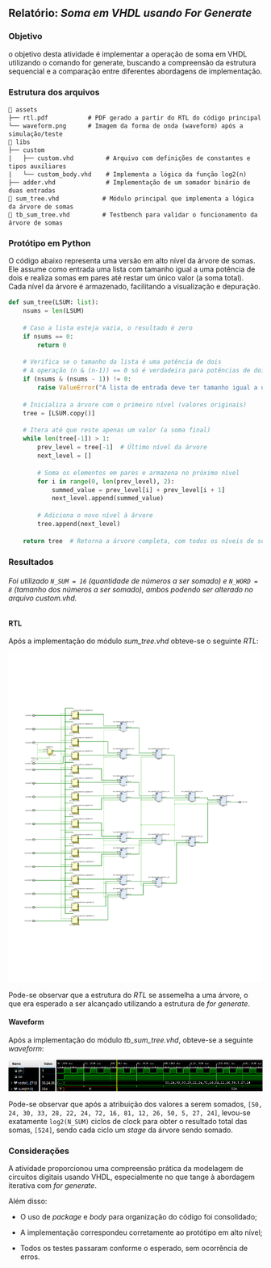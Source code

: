 ## Relatório: _Soma em VHDL usando For Generate_

### Objetivo
o objetivo desta atividade é implementar a operação de soma em VHDL utilizando o comando for generate, buscando a compreensão da estrutura sequencial e a comparação entre diferentes abordagens de implementação.

### Estrutura dos arquivos

```
📁 assets
├── rtl.pdf           # PDF gerado a partir do RTL do código principal
└── waveform.png      # Imagem da forma de onda (waveform) após a simulação/teste
📁 libs
├── custom
|   ├── custom.vhd         # Arquivo com definições de constantes e tipos auxiliares
|   └── custom_body.vhd    # Implementa a lógica da função log2(n)
├── adder.vhd              # Implementação de um somador binário de duas entradas
📄 sum_tree.vhd            # Módulo principal que implementa a lógica da árvore de somas
📄 tb_sum_tree.vhd         # Testbench para validar o funcionamento da árvore de somas
```

### Protótipo em Python
O código abaixo representa uma versão em alto nível da árvore de somas. Ele assume como entrada uma lista com tamanho igual a uma potência de dois e realiza somas em pares até restar um único valor (a soma total). Cada nível da árvore é armazenado, facilitando a visualização e depuração.

```python
def sum_tree(LSUM: list):
    nsums = len(LSUM)

    # Caso a lista esteja vazia, o resultado é zero
    if nsums == 0:
        return 0

    # Verifica se o tamanho da lista é uma potência de dois
    # A operação (n & (n-1)) == 0 só é verdadeira para potências de dois
    if (nsums & (nsums - 1)) != 0:
        raise ValueError("A lista de entrada deve ter tamanho igual a uma potência de dois.")

    # Inicializa a árvore com o primeiro nível (valores originais)
    tree = [LSUM.copy()]

    # Itera até que reste apenas um valor (a soma final)
    while len(tree[-1]) > 1:
        prev_level = tree[-1]  # Último nível da árvore
        next_level = []

        # Soma os elementos em pares e armazena no próximo nível
        for i in range(0, len(prev_level), 2):
            summed_value = prev_level[i] + prev_level[i + 1]
            next_level.append(summed_value)

        # Adiciona o novo nível à árvore
        tree.append(next_level)

    return tree  # Retorna a árvore completa, com todos os níveis de soma
```

### Resultados
###### Foi utilizado `N_SUM = 16` (quantidade de números a ser somado) e `N_WORD = 8` (tamanho dos números a ser somado), ambos podendo ser alterado no arquivo _custom.vhd_.

#### RTL
Após a implementação do módulo _sum_tree.vhd_ obteve-se o seguinte _RTL_:

![RTL](assets/rtl.png)

Pode-se observar que a estrutura do _RTL_ se assemelha a uma árvore, o que era esperado a ser alcançado utilizando a estrutura de _for generate_.

#### Waveform
Após a implementação do módulo _tb_sum_tree.vhd_, obteve-se a seguinte _waveform_:

![waveform](assets/waveform.png)

Pode-se observar que após a atribuição dos valores a serem somados, `[50, 24, 30, 33, 28, 22, 24, 72, 16, 81, 12, 26, 50, 5, 27, 24]`, levou-se exatamente `log2(N_SUM)` ciclos de clock para obter o resultado total das somas, `[524]`, sendo cada ciclo um _stage_ da árvore sendo somado.

### Considerações
A atividade proporcionou uma compreensão prática da modelagem de circuitos digitais usando VHDL, especialmente no que tange à abordagem iterativa com _for generate_. 

Além disso:
- O uso de _package_ e _body_ para organização do código foi consolidado;
  
- A implementação correspondeu corretamente ao protótipo em alto nível;
  
- Todos os testes passaram conforme o esperado, sem ocorrência de erros.